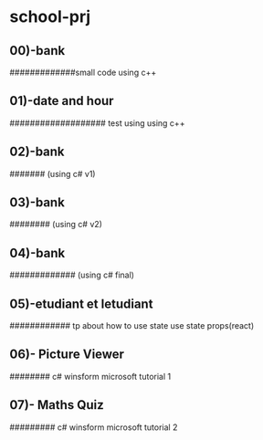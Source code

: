 # school-prj
## 00)-bank
#############small code using c++
## 01)-date and hour 
################### test using using c++
## 02)-bank 
####### (using c# v1)
## 03)-bank 
######## (using c# v2)
## 04)-bank 
############# (using c# final)
## 05)-etudiant et letudiant
############ tp about how to use state use state props(react)
## 06)- Picture Viewer 
######## c# winsform microsoft tutorial 1
## 07)- Maths Quiz 
######### c# winsform microsoft tutorial 2
